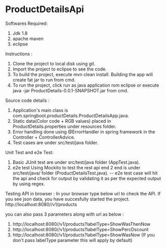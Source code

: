 # ProductDetailsApi

Softwares Required:
1. Jdk 1.8
2. apache maven 
3. eclipse

Instructions :

1. Clone the project to local disk using git. 
2. Import the project to eclipse to see the code.
3. To build the project, execute mvn clean install. Building the app will create fat jar to run from cmd.
4. To run the project, click run as java application rom eclipse or execute java -jar ProductDetails-0.0.1-SNAPSHOT.jar from cmd.


Source code details :

1. Application's main class is com.springboot.productDetails.ProductDetailsApp.java.
2. Static data(Color code + RGB values) placed in ProductDetails.properties under resources folder.
3. Error handling done using @ErrorHandler in spring framework in the Controller + ControllerAdvice.
3. Test cases are under src/test/java folder.

Unit Test and e2e Test:
1. Basic JUnit test are under src/test/java folder (AppTest.java).
2. e2e test Using Mockito to test the rest api end 2 end is under src/test/java/ folder (ProductDetailsTest.java).
  -- e2e test case will hit the api and check for output by validating it as per the expected output by using regex.

Testing API in browser :
In your browser type below url to check the API. If you see json data, you have succesfully started the project.
http://localhost:8080//v1/products

you can also pass 3 parameters along with url as below :
1. http://localhost:8080//v1/products?labelType=ShowWasThenNow 
2. http://localhost:8080//v1/products?labelType=ShowPercDscount
3. http://localhost:8080//v1/products?labelType=ShowWasNow (If you don't pass labelType parameter this will apply by default)
